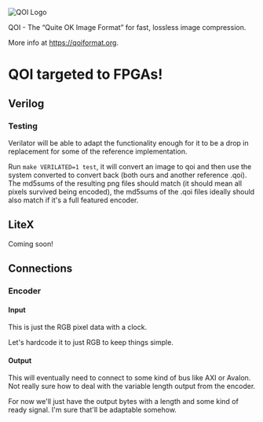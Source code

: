![QOI Logo](https://qoiformat.org/qoi-logo.svg)

QOI - The “Quite OK Image Format” for fast, lossless image compression.

More info at https://qoiformat.org.

# QOI targeted to FPGAs!

## Verilog

### Testing

Verilator will be able to adapt the functionality enough for it to be a
drop in replacement for some of the reference implementation.

Run `make VERILATED=1 test`, it will convert an image to qoi and then use the
system converted to convert back (both ours and another reference .qoi). The
md5sums of the resulting png files should match (it should mean all pixels
survived being encoded), the md5sums of the .qoi files ideally should also
match if it's a full featured encoder.

## LiteX

Coming soon!

## Connections

### Encoder

#### Input

This is just the RGB pixel data with a clock.

Let's hardcode it to just RGB to keep things simple.

#### Output

This will eventually need to connect to some kind of bus like AXI or Avalon.
Not really sure how to deal with the variable length output from the encoder.

For now we'll just have the output bytes with a length and some kind of ready
signal. I'm sure that'll be adaptable somehow.
